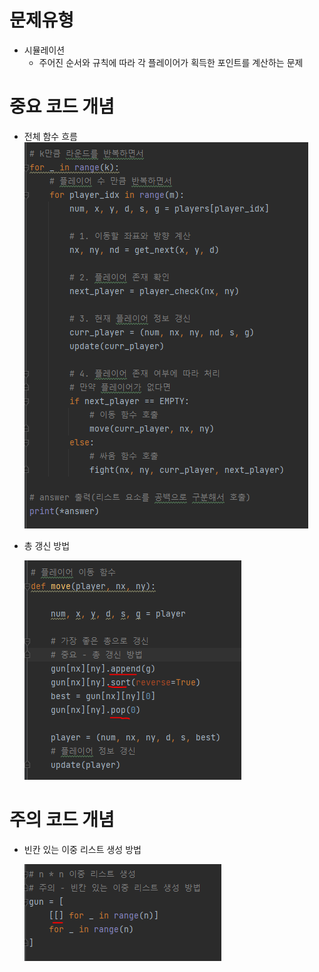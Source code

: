 # 문제유형
- 시뮬레이션
  - 주어진 순서와 규칙에 따라 각 플레이어가 획득한 포인트를 계산하는 문제

# 중요 코드 개념
- 전체 함수 흐름
  ![img.png](../../이미지/싸움땅_1.png)

- 총 갱신 방법
  
  ![img_1.png](../../이미지/싸움땅_2.png)
  
# 주의 코드 개념
- 빈칸 있는 이중 리스트 생성 방법

  ![img_2.png](../../이미지/싸움땅_3.png)